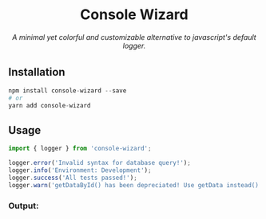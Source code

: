 <h1 align="center">Console Wizard</h1>
<h6 align="center">A minimal yet colorful and customizable alternative to javascript's default logger.</h6>

## Installation

```py
npm install console-wizard --save
# or
yarn add console-wizard
```

## Usage

```js
import { logger } from 'console-wizard';

logger.error('Invalid syntax for database query!');
logger.info('Environment: Development');
logger.success('All tests passed!');
logger.warn('getDataById() has been depreciated! Use getData instead()');
```

### Output:

